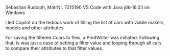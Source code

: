 Sebastian Rudolph, MatrNr. 7215190
VS Code with Java jdk-16.0.1 on Windows

I led Copilot do the tedious work of filling the list of cars with viable makers, models and other attributes.

For saving the filtered Ccars to files, a PrintWriter was initiated. 
Following that, is was just a case of setting a filter value and looping through all cars to compare their attributes to that filter values. 

